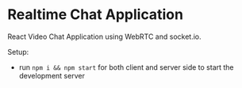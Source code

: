 # Realtime Chat Application

React Video Chat Application using WebRTC and socket.io.

Setup:
- run ```npm i && npm start``` for both client and server side to start the development server

